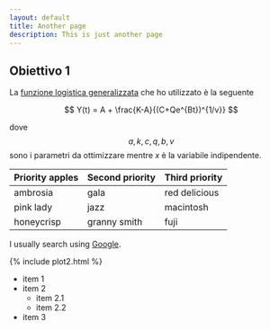 ```yaml
---
layout: default
title: Another page
description: This is just another page
---
```


## Obiettivo 1

La [funzione logistica generalizzata](https://en.wikipedia.org/wiki/Generalised_logistic_function) che ho utilizzato è la seguente

$$
Y(t) = A + \frac{K-A}{(C+Qe^{Bt})^{1/v}}
$$

dove $$a, k, c, q, b, v$$ sono i parametri da ottimizzare mentre $x$ è la variabile indipendente.

  
| Priority apples | Second priority | Third priority |
|-------|--------|---------|
| ambrosia | gala | red delicious |
| pink lady | jazz | macintosh |
| honeycrisp | granny smith | fuji |


I usually search using [Google](https://www.google.com "Google").

{% include plot2.html %}

* item 1
* item 2
  * item 2.1
  * item 2.2
* item 3
